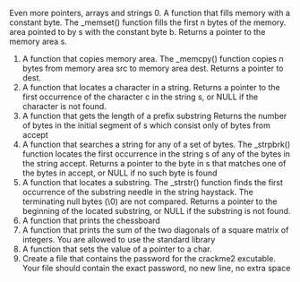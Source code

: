 Even more pointers, arrays and strings
0. A function that fills memory with a constant byte.
	The _memset() function fills the first n bytes of the memory.
	area pointed to by s with the constant byte b.
	Returns a pointer to the memory area s.
1. A function that copies memory area.
	The _memcpy() function copies n bytes from memory area src to memory area dest.
	Returns a pointer to dest.
2. A function that locates a character in a string.
	Returns a pointer to the first occurrence of the character c in the string s,
	or NULL if the character is not found.
3. A function that gets the length of a prefix substring
	Returns the number of bytes in the initial segment of s which consist only of
	bytes from accept
4. A function that searches a string for any of a set of bytes.
	The _strpbrk() function locates the first occurrence in the string s of any of
	the bytes in the string accept.
	Returns a pointer to the byte in s that matches one of the bytes in accept,
	or NULL if no such byte is found
5. A function that locates a substring.
	The _strstr() function finds the first occurrence of the substring needle in
	the string haystack. The terminating null bytes (\0) are not compared.
	Returns a pointer to the beginning of the located substring, or NULL if the
	substring is not found.
6. A function that prints the chessboard
7. A function that prints the sum of the two diagonals of a square matrix
	of integers.
	You are allowed to use the standard library
8. A function that sets the value of a pointer to a char.
9. Create a file that contains the password for the crackme2 excutable.
	Your file should contain the exact password, no new line, no extra space


